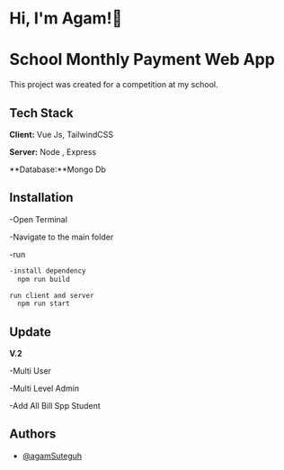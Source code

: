 
# Hi, I'm Agam!👋


# School Monthly Payment Web App

This project was created for a competition at my school.








## Tech Stack

**Client:** Vue Js, TailwindCSS

**Server:** Node , Express

**Database:**Mongo Db


## Installation
-Open Terminal

-Navigate to the main folder

-run

```bash
-install dependency
  npm run build 

run client and server
  npm run start 
```
    



## Update
**V.2** 

-Multi User 


-Multi Level Admin 


-Add All Bill Spp Student

## Authors

- [@agamSuteguh](https://www.github.com/agamSuteguh)

